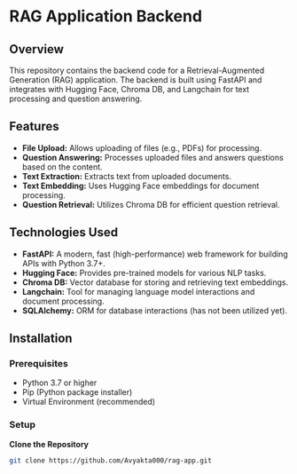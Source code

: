 # RAG Application Backend

## Overview

This repository contains the backend code for a Retrieval-Augmented Generation (RAG) application. The backend is built using FastAPI and integrates with Hugging Face, Chroma DB, and Langchain for text processing and question answering.

## Features

- **File Upload:** Allows uploading of files (e.g., PDFs) for processing.
- **Question Answering:** Processes uploaded files and answers questions based on the content.
- **Text Extraction:** Extracts text from uploaded documents.
- **Text Embedding:** Uses Hugging Face embeddings for document processing.
- **Question Retrieval:** Utilizes Chroma DB for efficient question retrieval.

## Technologies Used

- **FastAPI:** A modern, fast (high-performance) web framework for building APIs with Python 3.7+.
- **Hugging Face:** Provides pre-trained models for various NLP tasks.
- **Chroma DB:** Vector database for storing and retrieving text embeddings.
- **Langchain:** Tool for managing language model interactions and document processing.
- **SQLAlchemy:** ORM for database interactions (has not been utilized yet).

## Installation

### Prerequisites

- Python 3.7 or higher
- Pip (Python package installer)
- Virtual Environment (recommended)

### Setup

 **Clone the Repository**

   ```bash
   git clone https://github.com/Avyakta000/rag-app.git
 
